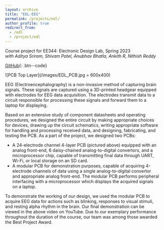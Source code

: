 ```yaml
---
layout: archive
title: "EDL-EEG"
permalink: /projects/edl/
author_profile: true
redirect_from:
  - /edl
  - /project/edl
---
```


Course project for EE344: Electronic Design Lab, Spring 2023  
*with Aditya Sriram, Shivam Patel, Anubhav Bhatla, Ankith R, Nithish Reddy*  
  
[GitHub](https://github.com/Aayush2003/EEG-Data-Acquisition-System){: .btn--code}  

![PCB Top Layer](/images/EDL_PCB.jpg = 600x400)

EEG (Electroencephalography) is a non-invasive method of capturing brain signals. These signals are captured using a 3D-printed headgear equipped with electrodes for EEG data acquisition. The electrodes transmit data to a circuit responsible for processing these signals and forward them to a laptop for displaying.  

Based on an extensive study of component datasheets and operating procedures, we designed the entire circuit by making appropriate choices for devices, drawing up the circuit schematics, writing appropriate software for handling and processing received data, and designing, fabricating, and testing the PCB. As a part of the project, we designed two PCBs:

* A 24-electrode channel 4-layer PCB (pictured above) equipped with an analog front-end, 6 daisy-chained analog-to-digital convertors, and a microprocessor chip, capable of transmitting final data through UART, Wi-Fi, or local storage on an SD card.  
* A modular PCB for demonstration purposes, capable of acquiring 4-electrode channels of data using a single analog-to-digital convertor and appropriate analog front-end. The modular PCB performs peripheral interfacing with a microprocessor which displays the acquired signals on a laptop.  

To demonstrate the working of our design, we used the modular PCB to acquire EEG data for actions such as blinking, responses to visual stimuli, and resting alpha rhythm in the brain. Our final demonstration can be viewed in the above video on YouTube. Due to our exemplary performance throughout the duration of the course, our team was among those awarded the Best Project Award.

